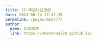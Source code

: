 ```yaml
---
title: 15-添加认证授权
date: 2024-06-24 17:47:35
permalink: /pages/665777/
author: 
  name: 北鸟南游
  link: https://shenshuai89.github.io/
---
```

